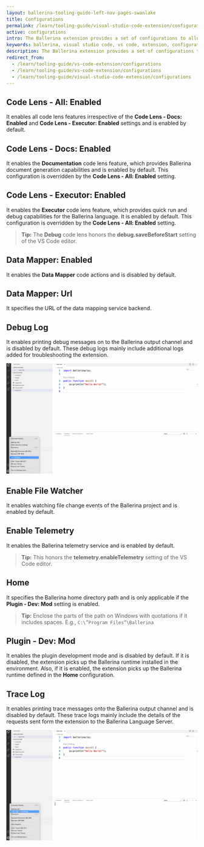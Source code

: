 ```yaml
---
layout: ballerina-tooling-guide-left-nav-pages-swanlake
title: Configurations
permalink: /learn/tooling-guide/visual-studio-code-extension/configurations/
active: configurations
intro: The Ballerina extension provides a set of configurations to allow customisations as per your preferences. 
keywords: ballerina, visual studio code, vs code, extension, configurations
description: The Ballerina extension provides a set of configurations to allow customisations as per your preferences. 
redirect_from:
  - /learn/tooling-guide/vs-code-extension/configurations
  - /learn/tooling-guide/vs-code-extension/configurations
  - /learn/tooling-guide/visual-studio-code-extension/configurations
---
```


## Code Lens - All: Enabled

It enables all code lens features irrespective of the **Code Lens - Docs: Enabled** and **Code Lens - Executor: Enabled** settings and is enabled by default.

## Code Lens - Docs: Enabled

It enables the **Documentation** code lens feature, which provides Ballerina document generation capabilities and is enabled by default. This configuration is overridden by the **Code Lens - All: Enabled** setting.

## Code Lens - Executor: Enabled

It enables the **Executor** code lens feature, which provides quick run and debug capabilities for the Ballerina language. It is enabled by default. This configuration is overridden by the **Code Lens - All: Enabled** setting.

>**Tip:** The **Debug** code lens honors the **debug.saveBeforeStart** setting of the VS Code editor.

## Data Mapper: Enabled

It enables the **Data Mapper** code actions and is disabled by default.

## Data Mapper: Url

It specifies the URL of the data mapping service backend.

## Debug Log

It enables printing debug messages on to the Ballerina output channel and is disabled by default. These debug logs mainly include additional logs added for troubleshooting the extension.

![Debug Log](/learn/images/debug-log.gif)

## Enable File Watcher

It enables watching file change events of the Ballerina project and is enabled by default.

## Enable Telemetry

It enables the Ballerina telemetry service and is enabled by default. 

>**Tip:** This honors the **telemetry.enableTelemetry** setting of the VS Code editor.

## Home

It specifies the Ballerina home directory path and is only applicable if the 
**Plugin - Dev: Mod**  setting is enabled.

>**Tip:** Enclose the parts of the path on Windows with quotations if it includes spaces. E.g., `C:\”Program Files”\Ballerina`

## Plugin - Dev: Mod

It enables the plugin development mode and is disabled by default. If it is disabled, the extension picks up the Ballerina runtime installed in the environment. Also, if it is enabled, the extension picks up the Ballerina runtime defined in the **Home** configuration.

## Trace Log

It enables printing trace messages onto the Ballerina output channel and is disabled by default. These trace logs mainly include the details of the requests sent form the extension to the Ballerina Language Server.

![Trace Log](/learn/images/trace-log.gif)


